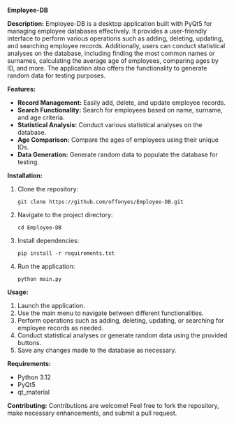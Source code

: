 **Employee-DB**

**Description:**
Employee-DB is a desktop application built with PyQt5 for managing employee databases effectively. It provides a user-friendly interface to perform various operations such as adding, deleting, updating, and searching employee records. Additionally, users can conduct statistical analyses on the database, including finding the most common names or surnames, calculating the average age of employees, comparing ages by ID, and more. The application also offers the functionality to generate random data for testing purposes.

**Features:**
- **Record Management:** Easily add, delete, and update employee records.
- **Search Functionality:** Search for employees based on name, surname, and age criteria.
- **Statistical Analysis:** Conduct various statistical analyses on the database.
- **Age Comparison:** Compare the ages of employees using their unique IDs.
- **Data Generation:** Generate random data to populate the database for testing.

**Installation:**
1. Clone the repository:
   ```
   git clone https://github.com/offonyes/Employee-DB.git
   ```
2. Navigate to the project directory:
   ```
   cd Employee-DB
   ```
3. Install dependencies:
   ```
   pip install -r requirements.txt
   ```
4. Run the application:
   ```
   python main.py
   ```

**Usage:**
1. Launch the application.
2. Use the main menu to navigate between different functionalities.
3. Perform operations such as adding, deleting, updating, or searching for employee records as needed.
4. Conduct statistical analyses or generate random data using the provided buttons.
5. Save any changes made to the database as necessary.

**Requirements:**
- Python 3.12
- PyQt5
- qt_material

**Contributing:**
Contributions are welcome! Feel free to fork the repository, make necessary enhancements, and submit a pull request.